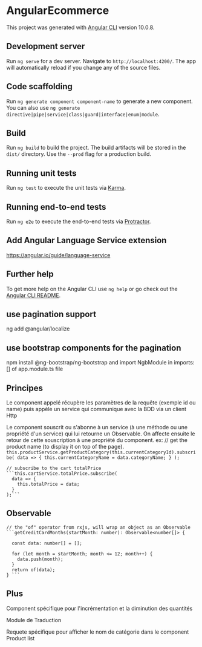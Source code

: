 # AngularEcommerce

This project was generated with [Angular CLI](https://github.com/angular/angular-cli) version 10.0.8.

## Development server

Run `ng serve` for a dev server. Navigate to `http://localhost:4200/`. The app will automatically reload if you change any of the source files.

## Code scaffolding

Run `ng generate component component-name` to generate a new component. You can also use `ng generate directive|pipe|service|class|guard|interface|enum|module`.

## Build

Run `ng build` to build the project. The build artifacts will be stored in the `dist/` directory. Use the `--prod` flag for a production build.

## Running unit tests

Run `ng test` to execute the unit tests via [Karma](https://karma-runner.github.io).

## Running end-to-end tests

Run `ng e2e` to execute the end-to-end tests via [Protractor](http://www.protractortest.org/).

## Add Angular Language Service extension

https://angular.io/guide/language-service

## Further help

To get more help on the Angular CLI use `ng help` or go check out the [Angular CLI README](https://github.com/angular/angular-cli/blob/master/README.md).

## use pagination support

ng add @angular/localize

## use bootstrap components for the pagination

npm install @ng-bootstrap/ng-bootstrap
and import NgbModule in imports:[] of app.module.ts file

## Principes
Le component appelé récupère les paramètres de la requête (exemple id ou name) puis appèle un service qui communique avec la BDD via un client Http

Le component souscrit ou s'abonne à un service (à une méthode ou une propriété d'un service) qui lui retourne un Observable. On affecte ensuite le retour de cette souscription à une propriété du component.
    ex:
    // get the product name (to display it on top of the page).
    ```this.productService.getProductCategory(this.currentCategoryId).subscribe(
      data => {
        this.currentCategoryName = data.categoryName;
      }
    );```

    // subscribe to the cart totalPrice
    ```this.cartService.totalPrice.subscribe(
      data => {
        this.totalPrice = data;
      }
    );```


## Observable

    // the "of" operator from rxjs, will wrap an object as an Observable
    ```getCreditCardMonths(startMonth: number): Observable<number[]> {

      const data: number[] = [];

      for (let month = startMonth; month <= 12; month++) {
        data.push(month);
      }
      return of(data);
    } ```

## Plus
Component spécifique pour l'incrémentation et la diminution des quantités

Module de Traduction

Requete spécifique pour afficher le nom de catégorie dans le component Product list
